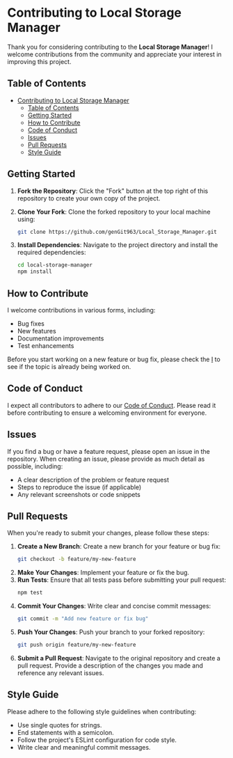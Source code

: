 # Contributing to Local Storage Manager

Thank you for considering contributing to the **Local Storage Manager**! I welcome contributions from the community and appreciate your interest in improving this project.

## Table of Contents

- [Contributing to Local Storage Manager](#contributing-to-local-storage-manager)
  - [Table of Contents](#table-of-contents)
  - [Getting Started](#getting-started)
  - [How to Contribute](#how-to-contribute)
  - [Code of Conduct](#code-of-conduct)
  - [Issues](#issues)
  - [Pull Requests](#pull-requests)
  - [Style Guide](#style-guide)

## Getting Started

1. **Fork the Repository**: Click the "Fork" button at the top right of this repository to create your own copy of the project.
2. **Clone Your Fork**: Clone the forked repository to your local machine using:

   ```bash
   git clone https://github.com/genGit963/Local_Storage_Manager.git
   ```

3. **Install Dependencies**: Navigate to the project directory and install the required dependencies:
   ```bash
   cd local-storage-manager
   npm install
   ```

## How to Contribute

I welcome contributions in various forms, including:

- Bug fixes
- New features
- Documentation improvements
- Test enhancements

Before you start working on a new feature or bug fix, please check the [I](#issues) to see if the topic is already being worked on.

## Code of Conduct

I expect all contributors to adhere to our [Code of Conduct](CODE_OF_CONDUCT.md). Please read it before contributing to ensure a welcoming environment for everyone.

## Issues

If you find a bug or have a feature request, please open an issue in the repository. When creating an issue, please provide as much detail as possible, including:

- A clear description of the problem or feature request
- Steps to reproduce the issue (if applicable)
- Any relevant screenshots or code snippets

## Pull Requests

When you're ready to submit your changes, please follow these steps:

1. **Create a New Branch**: Create a new branch for your feature or bug fix:
   ```bash
   git checkout -b feature/my-new-feature
   ```
2. **Make Your Changes**: Implement your feature or fix the bug.
3. **Run Tests**: Ensure that all tests pass before submitting your pull request:
   ```bash
   npm test
   ```
4. **Commit Your Changes**: Write clear and concise commit messages:
   ```bash
   git commit -m "Add new feature or fix bug"
   ```
5. **Push Your Changes**: Push your branch to your forked repository:
   ```bash
   git push origin feature/my-new-feature
   ```
6. **Submit a Pull Request**: Navigate to the original repository and create a pull request. Provide a description of the changes you made and reference any relevant issues.

## Style Guide

Please adhere to the following style guidelines when contributing:

- Use single quotes for strings.
- End statements with a semicolon.
- Follow the project's ESLint configuration for code style.
- Write clear and meaningful commit messages.
